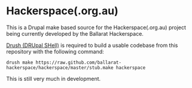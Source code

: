 Hackerspace(.org.au)
================================================================================

This is a Drupal make based source for the Hackerspace(.org.au) project being
currently developed by the Ballarat Hackerspace.

[Drush (DRUpal SHell)](https://github.com/drush-ops/drush) is required to build
a usable codebase from this repository with the following command:

`drush make https://raw.github.com/ballarat-hackerspace/hackerspace/master/stub.make hackerspace`

This is still very much in development.
